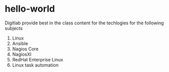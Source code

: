 # hello-world
Digitlab provide best in the class content for the techlogies for the following subjects
1. Linux
2. Ansible
3. Nagios Core
4. NagiosXI
5. RedHat Enterprise Linux
6. Linux task automation
